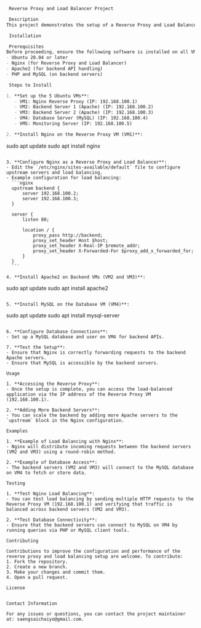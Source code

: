 


```markdown
 Reverse Proxy and Load Balancer Project

 Description
This project demonstrates the setup of a Reverse Proxy and Load Balancer system using 5 Ubuntu virtual machines (VMs). The primary goal is to distribute traffic efficiently across multiple backend servers to ensure high availability and load balancing. Nginx is used as a Reverse Proxy and Load Balancer, while Apache is used for handling the backend API requests.

 Installation

 Prerequisites
Before proceeding, ensure the following software is installed on all VMs:
- Ubuntu 20.04 or later
- Nginx (for Reverse Proxy and Load Balancer)
- Apache2 (for backend API handling)
- PHP and MySQL (on backend servers)

 Steps to Install

1. **Set up the 5 Ubuntu VMs**:
   - VM1: Nginx Reverse Proxy (IP: 192.168.100.1)
   - VM2: Backend Server 1 (Apache) (IP: 192.168.100.2)
   - VM3: Backend Server 2 (Apache) (IP: 192.168.100.3)
   - VM4: Database Server (MySQL) (IP: 192.168.100.4)
   - VM5: Monitoring Server (IP: 192.168.100.5)

2. **Install Nginx on the Reverse Proxy VM (VM1)**:
   ```
   sudo apt update
   sudo apt install nginx
   ```

3. **Configure Nginx as a Reverse Proxy and Load Balancer**:
   - Edit the `/etc/nginx/sites-available/default` file to configure upstream servers and load balancing.
   - Example configuration for load balancing:
     ```nginx
     upstream backend {
         server 192.168.100.2;
         server 192.168.100.3;
     }

     server {
         listen 80;

         location / {
             proxy_pass http://backend;
             proxy_set_header Host $host;
             proxy_set_header X-Real-IP $remote_addr;
             proxy_set_header X-Forwarded-For $proxy_add_x_forwarded_for;
         }
     }
     ```

4. **Install Apache2 on Backend VMs (VM2 and VM3)**:
   ```
   sudo apt update
   sudo apt install apache2
   ```

5. **Install MySQL on the Database VM (VM4)**:
   ```
   sudo apt update
   sudo apt install mysql-server
   ```

6. **Configure Database Connections**:
   - Set up a MySQL database and user on VM4 for backend APIs.

7. **Test the Setup**:
   - Ensure that Nginx is correctly forwarding requests to the backend Apache servers.
   - Ensure that MySQL is accessible by the backend servers.

 Usage

1. **Accessing the Reverse Proxy**:
   - Once the setup is complete, you can access the load-balanced application via the IP address of the Reverse Proxy VM (192.168.100.1).

2. **Adding More Backend Servers**:
   - You can scale the backend by adding more Apache servers to the `upstream` block in the Nginx configuration.

 Examples

1. **Example of Load Balancing with Nginx**:
   - Nginx will distribute incoming requests between the backend servers (VM2 and VM3) using a round-robin method.

2. **Example of Database Access**:
   - The backend servers (VM2 and VM3) will connect to the MySQL database on VM4 to fetch or store data.

 Testing

1. **Test Nginx Load Balancing**:
   - You can test load balancing by sending multiple HTTP requests to the Reverse Proxy VM (192.168.100.1) and verifying that traffic is balanced across backend servers (VM2 and VM3).

2. **Test Database Connectivity**:
   - Ensure that the backend servers can connect to MySQL on VM4 by running queries via PHP or MySQL client tools.

 Contributing

Contributions to improve the configuration and performance of the reverse proxy and load balancing setup are welcome. To contribute:
1. Fork the repository.
2. Create a new branch.
3. Make your changes and commit them.
4. Open a pull request.

 License


 Contact Information

For any issues or questions, you can contact the project maintainer at: saengsaichaiyo@gmail.com.
```

